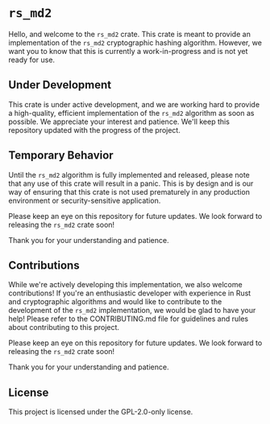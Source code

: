 # `rs_md2`
Hello, and welcome to the `rs_md2` crate. This crate is meant to provide an implementation of the `rs_md2` cryptographic hashing algorithm. However, we want you to know that this is currently a work-in-progress and is not yet ready for use.

## Under Development
This crate is under active development, and we are working hard to provide a high-quality, efficient implementation of the `rs_md2` algorithm as soon as possible. We appreciate your interest and patience. We'll keep this repository updated with the progress of the project.

## Temporary Behavior
Until the `rs_md2` algorithm is fully implemented and released, please note that any use of this crate will result in a panic. This is by design and is our way of ensuring that this crate is not used prematurely in any production environment or security-sensitive application.

Please keep an eye on this repository for future updates. We look forward to releasing the `rs_md2` crate soon!

Thank you for your understanding and patience.

## Contributions
While we're actively developing this implementation, we also welcome contributions! If you're an enthusiastic developer with experience in Rust and cryptographic algorithms and would like to contribute to the development of the `rs_md2` implementation, we would be glad to have your help! Please refer to the CONTRIBUTING.md file for guidelines and rules about contributing to this project.

Please keep an eye on this repository for future updates. We look forward to releasing the `rs_md2` crate soon!

Thank you for your understanding and patience.

## License
This project is licensed under the GPL-2.0-only license.
